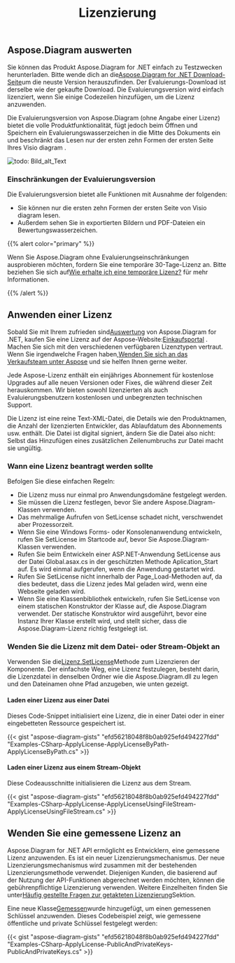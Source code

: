 ﻿---
title: Lizenzierung
type: docs
weight: 50
url: /de/net/licensing/
description: Aspose. Diagram for .NET lädt seine Kunden ein, eine Classic-Lizenz und eine Metered-Lizenz zu erwerben. Verwenden Sie außerdem eine eingeschränkte Lizenz, um das Produkt besser zu erkunden.
---
## **Aspose.Diagram auswerten**
Sie können das Produkt Aspose.Diagram for .NET einfach zu Testzwecken herunterladen. Bitte wende dich an die[Aspose.Diagram for .NET Download-Seite](https://www.nuget.org/packages/Aspose.Diagram/)um die neuste Version herauszufinden. Der Evaluierungs-Download ist derselbe wie der gekaufte Download. Die Evaluierungsversion wird einfach lizenziert, wenn Sie einige Codezeilen hinzufügen, um die Lizenz anzuwenden.

Die Evaluierungsversion von Aspose.Diagram (ohne Angabe einer Lizenz) bietet die volle Produktfunktionalität, fügt jedoch beim Öffnen und Speichern ein Evaluierungswasserzeichen in die Mitte des Dokuments ein und beschränkt das Lesen nur der ersten zehn Formen der ersten Seite Ihres Visio diagram .

![todo: Bild_alt_Text](licensing_1.png)
### **Einschränkungen der Evaluierungsversion**
Die Evaluierungsversion bietet alle Funktionen mit Ausnahme der folgenden:

- Sie können nur die ersten zehn Formen der ersten Seite von Visio diagram lesen.
- Außerdem sehen Sie in exportierten Bildern und PDF-Dateien ein Bewertungswasserzeichen.

{{% alert color="primary" %}} 

 Wenn Sie Aspose.Diagram ohne Evaluierungseinschränkungen ausprobieren möchten, fordern Sie eine temporäre 30-Tage-Lizenz an. Bitte beziehen Sie sich auf[Wie erhalte ich eine temporäre Lizenz?](https://purchase.aspose.com/temporary-license) für mehr Informationen.

{{% /alert %}} 
## **Anwenden einer Lizenz**
Sobald Sie mit Ihrem zufrieden sind[Auswertung](https://downloads.aspose.com/diagram/net) von Aspose.Diagram for .NET, kaufen Sie eine Lizenz auf der Aspose-Website:[Einkaufsportal](https://purchase.aspose.com/buy) . Machen Sie sich mit den verschiedenen verfügbaren Lizenztypen vertraut. Wenn Sie irgendwelche Fragen haben,[Wenden Sie sich an das Verkaufsteam unter Aspose](https://about.aspose.com/contact) und sie helfen Ihnen gerne weiter.

Jede Aspose-Lizenz enthält ein einjähriges Abonnement für kostenlose Upgrades auf alle neuen Versionen oder Fixes, die während dieser Zeit herauskommen. Wir bieten sowohl lizenzierten als auch Evaluierungsbenutzern kostenlosen und unbegrenzten technischen Support.

Die Lizenz ist eine reine Text-XML-Datei, die Details wie den Produktnamen, die Anzahl der lizenzierten Entwickler, das Ablaufdatum des Abonnements usw. enthält. Die Datei ist digital signiert, ändern Sie die Datei also nicht: Selbst das Hinzufügen eines zusätzlichen Zeilenumbruchs zur Datei macht sie ungültig.
### **Wann eine Lizenz beantragt werden sollte**
Befolgen Sie diese einfachen Regeln:

- Die Lizenz muss nur einmal pro Anwendungsdomäne festgelegt werden.
- Sie müssen die Lizenz festlegen, bevor Sie andere Aspose.Diagram-Klassen verwenden.
- Das mehrmalige Aufrufen von SetLicense schadet nicht, verschwendet aber Prozessorzeit.
- Wenn Sie eine Windows Forms- oder Konsolenanwendung entwickeln, rufen Sie SetLicense im Startcode auf, bevor Sie Aspose.Diagram-Klassen verwenden.
- Rufen Sie beim Entwickeln einer ASP.NET-Anwendung SetLicense aus der Datei Global.asax.cs in der geschützten Methode Aplication_Start auf. Es wird einmal aufgerufen, wenn die Anwendung gestartet wird.
- Rufen Sie SetLicense nicht innerhalb der Page_Load-Methoden auf, da dies bedeutet, dass die Lizenz jedes Mal geladen wird, wenn eine Webseite geladen wird.
- Wenn Sie eine Klassenbibliothek entwickeln, rufen Sie SetLicense von einem statischen Konstruktor der Klasse auf, die Aspose.Diagram verwendet. Der statische Konstruktor wird ausgeführt, bevor eine Instanz Ihrer Klasse erstellt wird, und stellt sicher, dass die Aspose.Diagram-Lizenz richtig festgelegt ist.
### **Wenden Sie die Lizenz mit dem Datei- oder Stream-Objekt an**
 Verwenden Sie die[Lizenz.SetLicense](https://reference.aspose.com/diagram/net/aspose.diagram/license)Methode zum Lizenzieren der Komponente. Der einfachste Weg, eine Lizenz festzulegen, besteht darin, die Lizenzdatei in denselben Ordner wie die Aspose.Diagram.dll zu legen und den Dateinamen ohne Pfad anzugeben, wie unten gezeigt.
#### **Laden einer Lizenz aus einer Datei**
Dieses Code-Snippet initialisiert eine Lizenz, die in einer Datei oder in einer eingebetteten Ressource gespeichert ist.

{{< gist "aspose-diagram-gists" "efd56218048f8b0ab925efd494227fdd" "Examples-CSharp-ApplyLicense-ApplyLicenseByPath-ApplyLicenseByPath.cs" >}}
#### **Laden einer Lizenz aus einem Stream-Objekt**
Diese Codeausschnitte initialisieren die Lizenz aus dem Stream.

{{< gist "aspose-diagram-gists" "efd56218048f8b0ab925efd494227fdd" "Examples-CSharp-ApplyLicense-ApplyLicenseUsingFileStream-ApplyLicenseUsingFileStream.cs" >}}
## **Wenden Sie eine gemessene Lizenz an**
Aspose.Diagram for .NET API ermöglicht es Entwicklern, eine gemessene Lizenz anzuwenden. Es ist ein neuer Lizenzierungsmechanismus. Der neue Lizenzierungsmechanismus wird zusammen mit der bestehenden Lizenzierungsmethode verwendet. Diejenigen Kunden, die basierend auf der Nutzung der API-Funktionen abgerechnet werden möchten, können die gebührenpflichtige Lizenzierung verwenden. Weitere Einzelheiten finden Sie unter[Häufig gestellte Fragen zur getakteten Lizenzierung](https://purchase.aspose.com/faqs/licensing/metered)Sektion.

Eine neue Klasse[Gemessen](https://reference.aspose.com/diagram/net/aspose.diagram/metered)wurde hinzugefügt, um einen gemessenen Schlüssel anzuwenden. Dieses Codebeispiel zeigt, wie gemessene öffentliche und private Schlüssel festgelegt werden:

{{< gist "aspose-diagram-gists" "efd56218048f8b0ab925efd494227fdd" "Examples-CSharp-ApplyLicense-PublicAndPrivateKeys-PublicAndPrivateKeys.cs" >}}
